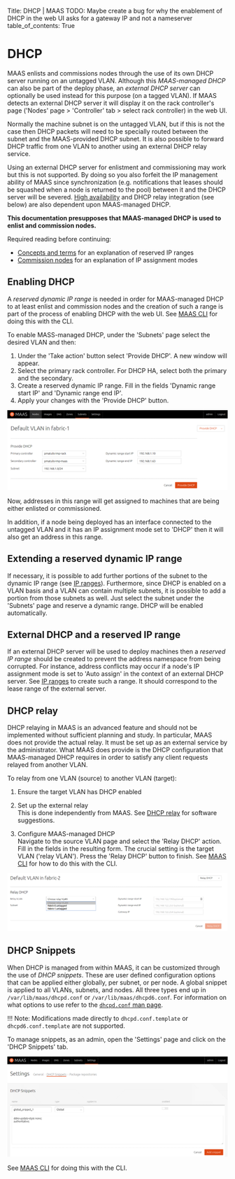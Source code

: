 Title: DHCP | MAAS
TODO:  Maybe create a bug for why the enablement of DHCP in the web UI asks for a gateway IP and not a nameserver
table_of_contents: True


# DHCP

MAAS enlists and commissions nodes through the use of its own DHCP server
running on an untagged VLAN. Although this *MAAS-managed DHCP* can also be
part of the deploy phase, an *external DHCP server* can optionally be used
instead for this purpose (on a tagged VLAN). If MAAS detects an external DHCP
server it will display it on the rack controller's page ('Nodes' page >
'Controller' tab > select rack controller) in the web UI.

Normally the machine subnet is on the untagged VLAN, but if this is not the case
then DHCP packets will need to be specially routed between the subnet and the
MAAS-provided DHCP subnet. It is also possible to forward DHCP traffic from one
VLAN to another using an external DHCP relay service.

Using an external DHCP server for enlistment and commissioning may work but
this is not supported. By doing so you also forfeit the IP management ability
of MAAS since synchronization (e.g. notifications that leases should be
squashed when a node is returned to the pool) between it and the DHCP server
will be severed. [High availability][manage-ha] and DHCP relay integration (see
below) are also dependent upon MAAS-managed DHCP.

**This documentation presupposes that MAAS-managed DHCP is used to enlist and
commission nodes.**

Required reading before continuing:

- [Concepts and terms][concepts-ipranges] for an explanation of reserved IP
  ranges
- [Commission nodes][post-commission-configuration] for an explanation of IP
  assignment modes


## Enabling DHCP

A *reserved dynamic IP range* is needed in order for MAAS-managed DHCP to at
least enlist and commission nodes and the creation of such a range is part of
the process of enabling DHCP with the web UI. See [MAAS CLI][cli-enable-dhcp]
for doing this with the CLI.

To enable MASS-managed DHCP, under the 'Subnets' page select the desired VLAN
and then:

1. Under the 'Take action' button select 'Provide DHCP'. A new window will
appear.
1. Select the primary rack controller. For DHCP HA, select both the primary
and the secondary.
1. Create a reserved dynamic IP range. Fill in the fields 'Dynamic range start
IP' and 'Dynamic range end IP'.
1. Apply your changes with the 'Provide DHCP' button.

![Enable DHCP][img__2.1_enable-dhcp]

Now, addresses in this range will get assigned to machines that are being
either enlisted or commissioned.

In addition, if a node being deployed has an interface connected to the
untagged VLAN and it has an IP assignment mode set to 'DHCP' then it will also
get an address in this range.


## Extending a reserved dynamic IP range

If necessary, it is possible to add further portions of the subnet to the
dynamic IP range (see [IP ranges][ip-ranges]). Furthermore, since DHCP is
enabled on a VLAN basis and a VLAN can contain multiple subnets, it is possible
to add a portion from those subnets as well. Just select the subnet under the
'Subnets' page and reserve a dynamic range. DHCP will be enabled automatically.


## External DHCP and a reserved IP range

If an external DHCP server will be used to deploy machines then a *reserved IP
range* should be created to prevent the address namespace from being corrupted.
For instance, address conflicts may occur if a node's IP assignment mode is set
to 'Auto assign' in the context of an external DHCP server. See
[IP ranges][ip-ranges] to create such a range. It should correspond
to the lease range of the external server.


## DHCP relay

DHCP relaying in MAAS is an advanced feature and should not be implemented
without sufficient planning and study. In particular, MAAS does not provide the
actual relay. It must be set up as an external service by the administrator.
What MAAS does provide is the DHCP configuration that MAAS-managed DHCP
requires in order to satisfy any client requests relayed from another VLAN.

To relay from one VLAN (source) to another VLAN (target):

1.  Ensure the target VLAN has DHCP enabled  

1.  Set up the external relay  
    This is done independently from MAAS. See
    [DHCP relay](intro-concepts.md#dhcp-relay) for software suggestions.

1.  Configure MAAS-managed DHCP  
    Navigate to the source VLAN page and select the 'Relay DHCP' action. Fill in the
    fields in the resulting form. The crucial setting is the target VLAN ('relay
    VLAN'). Press the 'Relay DHCP' button to finish. See
    [MAAS CLI](manage-cli-advanced.md#relay-dhcp) for how to do this with the CLI.

![Relay DHCP][img__2.2_relay-dhcp]


## DHCP Snippets

When DHCP is managed from within MAAS, it can be customized through the use of
*DHCP snippets*. These are user defined configuration options that can be
applied either globally, per subnet, or per node. A global snippet is applied
to all VLANs, subnets, and nodes. All three types end up in
`/var/lib/maas/dhcpd.conf` or `/var/lib/maas/dhcpd6.conf`. For information on
what options to use refer to the [`dhcpd.conf` man page][dhcpd.conf-man-page].

!!! Note: Modifications made directly to `dhcpd.conf.template` or
`dhcpd6.conf.template` are not supported.

To manage snippets, as an admin, open the 'Settings' page and click on the
'DHCP Snippets' tab.

![Manage DHCP snippets][img__2.1_dhcp-snippets]

See [MAAS CLI][cli-dhcp-snippets] for doing this with the CLI.


<!-- LINKS -->

[manage-ha]: manage-ha.md
[concepts-ipranges]: intro-concepts.md#ip-ranges
[post-commission-configuration]: installconfig-commission-nodes.md#post-commission-configuration
[cli-enable-dhcp]: manage-cli-common.md#enable-dhcp
[ip-ranges]: installconfig-network-ipranges.md
[dhcpd.conf-man-page]: http://manpages.ubuntu.com/cgi-bin/search.py?q=dhcpd.conf
[cli-dhcp-snippets]: manage-cli-dhcp-snippets.md
[img__2.1_dhcp-snippets]: ../media/installconfig-networking-dhcp__2.1_dhcp-snippets.png
[img__2.2_relay-dhcp]: ../media/installconfig-networking-dhcp__2.2_relay-dhcp.png
[img__2.1_enable-dhcp]: ../media/installconfig-networking-dhcp__2.1_enable-dhcp.png
